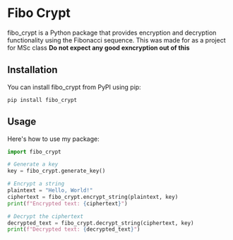 # Fibo Crypt

fibo_crypt is a Python package that provides encryption and decryption functionality using the Fibonacci sequence. This was made for as a project for MSc class **Do not expect any good exncryption out of this**

## Installation

You can install fibo_crypt from PyPI using pip:

`pip install fibo_crypt`
## Usage

Here's how to use my package:

```python
import fibo_crypt

# Generate a key
key = fibo_crypt.generate_key()

# Encrypt a string
plaintext = "Hello, World!"
ciphertext = fibo_crypt.encrypt_string(plaintext, key)
print(f"Encrypted text: {ciphertext}")

# Decrypt the ciphertext
decrypted_text = fibo_crypt.decrypt_string(ciphertext, key)
print(f"Decrypted text: {decrypted_text}")
